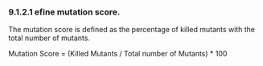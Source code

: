 ### 9.1.2.1 efine mutation score.

The mutation score is defined as the percentage of killed mutants with the total number of mutants.

Mutation Score = (Killed Mutants / Total number of Mutants) * 100
